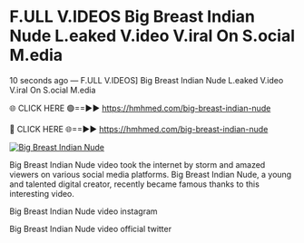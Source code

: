# F.ULL V.IDEOS Big Breast Indian Nude L.eaked V.ideo V.iral On S.ocial M.edia

10 seconds ago — F.ULL V.IDEOS] Big Breast Indian Nude L.eaked V.ideo V.iral On S.ocial M.edia

🌐 CLICK HERE 🟢==►► https://hmhmed.com/big-breast-indian-nude

🔴 CLICK HERE 🌐==►► https://hmhmed.com/big-breast-indian-nude

[![Big Breast Indian Nude](https://i.imgur.com/dJHk4Zq.gif)](https://hmhmed.com/big-breast-indian-nude)

Big Breast Indian Nude video took the internet by storm and amazed viewers on various social media platforms. Big Breast Indian Nude, a young and talented digital creator, recently became famous thanks to this interesting video.

Big Breast Indian Nude video instagram

Big Breast Indian Nude video official twitter